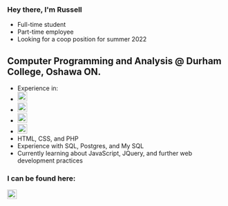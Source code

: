 ### Hey there, I'm Russell 
- Full-time student
- Part-time employee
- Looking for a coop position for summer 2022

## Computer Programming and Analysis @ Durham College, Oshawa ON.
- Experience in:
- <!--C#--> <img alt="C sharp logo" title="C#" width="22px" src="https://seeklogo.com/images/C/c-sharp-c-logo-02F17714BA-seeklogo.com.png"/>
- <!--C++--> <img alt="C plus plus logo" title="C++" width="22px" src="https://upload.wikimedia.org/wikipedia/commons/thumb/1/18/ISO_C%2B%2B_Logo.svg/1822px-ISO_C%2B%2B_Logo.svg.png"/>
- <!--Java--> <img alt="Java logo" title="Java" width="22px" src="https://www.pikpng.com/pngl/m/204-2047555_datei-java-logo-svg-java-logo-svg-clipart.png"/>
- <!--Python--> <img alt="Python logo" title="Python" width="22px" src="http://clipart-library.com/images_k/python-logo-transparent/python-logo-transparent-5.png"/>
- HTML, CSS, and PHP
- Experience with SQL, Postgres, and My SQL
- Currently learning about JavaScript, JQuery, and further web development practices

### I can be found here:

[<img align="left" alt="Russell Waring | LinkedIn" width="22px" src="https://cdn.jsdelivr.net/npm/simple-icons@v3/icons/linkedin.svg"/>][linkedin]

<br />
<br />

[linkedin]: https://www.linkedin.com/in/russell-waring-476372a4/
